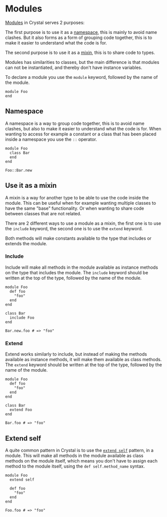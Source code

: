# Modules

[Modules][modules] in Crystal serves 2 purposes:

The first purpose is to use it as a [namespace][namespace], this is mainly to avoid name clashes.
But it also forms as a form of grouping code together, this is to make it easier to understand what the code is for.

The second purpose is to use it as a [mixin][mixin], this is to share code to types.

Modules has similarities to classes, but the main difference is that modules can not be instantiated, and thereby don't have instance variables.

To declare a module you use the `module` keyword, followed by the name of the module.

```crystal
module Foo
end
```

## Namespace

A namespace is a way to group code together, this is to avoid name clashes, but also to make it easier to understand what the code is for.
When wanting to access for example a constant or a class that has been placed inside a namespace you use the `::` operator.

```crystal
module Foo
  class Bar
  end
end

Foo::Bar.new
```

## Use it as a mixin

A mixin is a way for another type to be able to use the code inside the module.
This can be useful when for example wanting multiple classes to have the same "base" functionality.
Or when wanting to share code between classes that are not related.

There are 2 different ways to use a module as a mixin, the first one is to use the `include` keyword, the second one is to use the `extend` keyword.

Both methods will make constants available to the type that includes or extends the module.

### Include

Include will make all methods in the module available as instance methods on the type that includes the module.
The `include` keyword should be written at the top of the type, followed by the name of the module.

```crystal
module Foo
  def foo
    "foo"
  end
end

class Bar
  include Foo
end

Bar.new.foo # => "foo"
```

### Extend

Extend works similarly to include, but instead of making the methods available as instance methods, it will make them available as class methods.
The `extend` keyword should be written at the top of the type, followed by the name of the module.

```crystal
module Foo
  def foo
    "foo"
  end
end

class Bar
  extend Foo
end

Bar.foo # => "foo"
```

## Extend self

A quite common pattern in Crystal is to use the [`extend self`][extend self] pattern, in a module.
This will make all methods in the module available as class methods on the module itself, which means you don't have to assign each method to the module itself, using the `def self.method_name` syntax.

```crystal
module Foo
  extend self

  def foo
    "foo"
  end
end

Foo.foo # => "foo"
```

[mixin]: https://en.wikipedia.org/wiki/Mixin
[modules]: https://crystal-lang.org/reference/syntax_and_semantics/modules.html
[extend self]: https://crystal-lang.org/reference/syntax_and_semantics/modules.html#extend-self
[namespace]: https://en.wikipedia.org/wiki/Namespace
